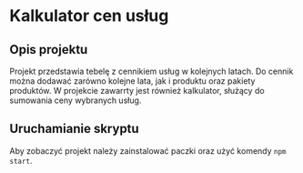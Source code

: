 # Kalkulator cen usług

## Opis projektu

Projekt przedstawia tebelę z cennikiem usług w kolejnych latach. Do cennik można dodawać zarówno kolejne lata, jak i produktu oraz pakiety produktów.
W projekcie zawarrty jest również kalkulator, służący do sumowania ceny wybranych usług.

## Uruchamianie skryptu

Aby zobaczyć projekt należy zainstalować paczki oraz użyć komendy `npm start`.
